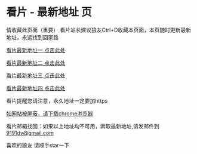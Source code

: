# 看片 - 最新地址 页

请收藏此页面（重要）
看片站长建议狼友Ctrl+D收藏本页面，本页随时更新最新地址，永远找到回家路

[看片最新地址一 点击此处](https://91xxx48.com) 

[看片最新地址二 点击此处](https://91xxx90.com) 

[看片最新地址三 点击此处](https://91avi58.com) 

[看片最新地址四 点击此处](https://52091dv15.com)  

看片提醒您请注意，永久地址一定要加https

[如网站被屏蔽，请下载chrome浏览器](https://8xe23.com/chrome_93.0.4577.82.apk) 

看片邮箱找回：如果以上地址均不可用，索取最新地址,请发邮件到 9191dv@gmail.com

喜欢的狼友 请顺手star一下
